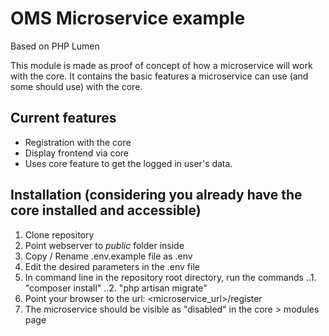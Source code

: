 # OMS Microservice example
Based on PHP Lumen

This module is made as proof of concept of how a microservice will work with the core. It contains the basic features a microservice can use (and some should use) with the core.

## Current features
* Registration with the core
* Display frontend via core
* Uses core feature to get the logged in user's data. 

## Installation (considering you already have the core installed and accessible)
1. Clone repository
2. Point webserver to *public* folder inside
3. Copy / Rename .env.example file as .env
4. Edit the desired parameters in the .env file
5. In command line in the repository root directory, run the commands
..1. "composer install"
..2. "php artisan migrate"
6. Point your browser to the url: <microservice_url>/register
7. The microservice should be visible as "disabled" in the core > modules page